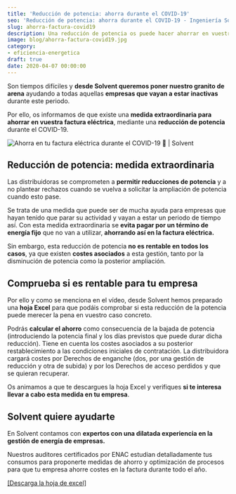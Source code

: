 ```yaml
---
title: 'Reducción de potencia: ahorra durante el COVID-19'
seo: 'Reducción de potencia: ahorra durante el COVID-19 - Ingeniería Solvent'
slug: ahorra-factura-covid19
description: Una reducción de potencia os puede hacer ahorrar en vuestra factura eléctrica durante el COVID-19, como medida extraordinaria
image: blog/ahorra-factura-covid19.jpg
category:
- eficiencia-energetica
draft: true
date: 2020-04-07 00:00:00
---
```

Son tiempos difíciles y **desde Solvent queremos poner nuestro granito de arena** ayudando a todas aquellas **empresas que vayan a estar inactivas** durante este periodo.

Por ello, os informamos de que existe una **medida extraordinaria para ahorrar en vuestra factura eléctrica**, mediante una **reducción de potencia** durante el COVID-19.

![Ahorra en tu factura eléctrica durante el COVID-19 💸 | Solvent](https://www.youtube.com/watch?v=UDCgelznRtA)

## Reducción de potencia: medida extraordinaria

Las distribuidoras se comprometen a **permitir reducciones de potencia** y a no plantear rechazos cuando se vuelva a solicitar la ampliación de potencia cuando esto pase.

Se trata de una medida que puede ser de mucha ayuda para empresas que  hayan tenido que parar su actividad y vayan a estar un periodo de tiempo así. Con esta medida extraordinaria se **evita pagar por un término de energía fijo** que no van a utilizar, **ahorrando así en la factura eléctrica.**

Sin embargo, esta reducción de potencia **no es rentable en todos los casos**, ya que existen **costes asociados** a esta gestión, tanto por la disminución de potencia como la posterior ampliación.

## Comprueba si es rentable para tu empresa

Por ello y como se menciona en el vídeo, desde Solvent hemos preparado una **hoja Excel** para que podáis comprobar si esta reducción de la potencia puede merecer la pena en vuestro caso concreto.

Podrás **calcular el ahorro** como consecuencia de la bajada de potencia (introduciendo la potencia final y los días previstos que puede durar dicha reducción). Tiene en cuenta los costes asociados a su posterior restablecimiento a las condiciones iniciales de contratación. La distribuidora cargará costes por Derechos de enganche (dos, por una gestión de reducción y otra de subida) y por los Derechos de acceso perdidos y que se quieran recuperar.

Os animamos a que te descargues la hoja Excel y verifiques **si te interesa llevar a cabo esta medida en tu empresa**.

## Solvent quiere ayudarte

En Solvent contamos con **expertos con una dilatada experiencia en la gestión de energía de empresas.**

Nuestros auditores certificados por ENAC estudian detalladamente tus consumos para proponerte medidas de ahorro y optimización de procesos para que  tu empresa ahorre costes en la factura durante todo el año.

[[Descarga la hoja de excel]](blog/reduccion-potencia-solvent.xlsx)
